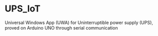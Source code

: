 # UPS_IoT
Universal Windows App (UWA) for Uninterruptible power supply (UPS),  proved on Arduino UNO through serial communication
